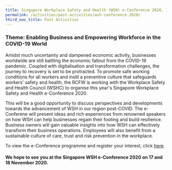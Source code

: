 ```yaml
---
title: Singapore Workplace Safety and Health (WSH) e-Conference 2020, 17 - 18 Nov 2020 
permalink: /activities/past-activities/wsh-conference-2020/
third_nav_title: Past Activities
---
```

### Theme: Enabling Business and Empowering Workforce in the COVID-19 World

Amidst much uncertainty and dampened economic activity, businesses worldwide are still battling the economic fallout from the COVID-19 pandemic. Coupled with digitalisation and transformation challenges, the journey to recovery is set to be protracted. To promote safe working conditions for all workers and instil a preventive culture that safeguards workers' safety and health, the RCFW is working with the Workplace Safety and Health Council (WSHC) to organise this year's Singapore Workplace Safety and Health e-Conference 2020. 

This will be a good opportunity to discuss perspectives and developments towards the advancement of WSH in our region post-COVID. The e-Conferene will present ideas and rich experiences from renowned speakers on how WSH can help businesses regain their footing and build resilience. Business owners will gain valuable insights into how WSH can effectively transform their business operations. Employees will also benefit from a sustainable culture of care, trust and risk prevention in the workplace.

<p>To view the e-Conference programme and register your interest, click <a href="https://singaporewshconference.sg/">here</a>.</p>

#### We hope to see you at the Singapore WSH e-Conference 2020 on 17 and 18 November 2020. 
